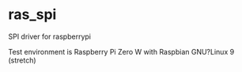 # ras_spi
SPI driver for raspberrypi

Test environment is Raspberry Pi Zero W with Raspbian GNU?Linux 9 (stretch)
